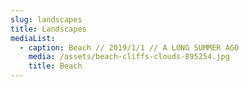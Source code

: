 ```yaml
---
slug: landscapes
title: Landscapes
mediaList:
  - caption: Beach // 2019/1/1 // A LONG SUMMER AGO
    media: /assets/beach-cliffs-clouds-895254.jpg
    title: Beach
---
```

